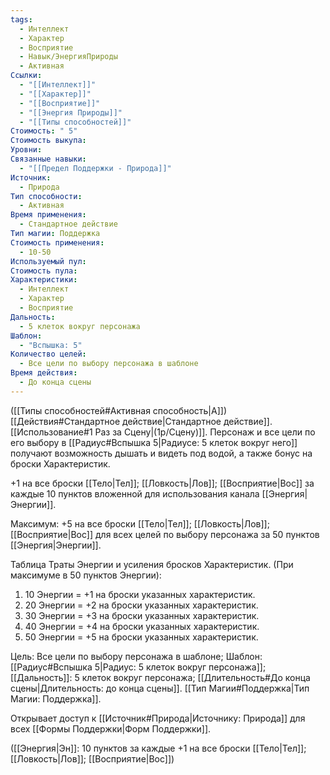 ```yaml
---
tags:
  - Интеллект
  - Характер
  - Восприятие
  - Навык/ЭнергияПрироды
  - Активная
Ссылки:
  - "[[Интеллект]]"
  - "[[Характер]]"
  - "[[Восприятие]]"
  - "[[Энергия Природы]]"
  - "[[Типы способностей]]"
Стоимость: " 5"
Стоимость выкупа: 
Уровни: 
Связанные навыки:
  - "[[Предел Поддержки - Природа]]"
Источник:
  - Природа
Тип способности:
  - Активная
Время применения:
  - Стандартное действие
Тип магии: Поддержка
Стоимость применения:
  - 10-50
Используемый пул: 
Стоимость пула: 
Характеристики:
  - Интеллект
  - Характер
  - Восприятие
Дальность:
  - 5 клеток вокруг персонажа
Шаблон:
  - "Вспышка: 5"
Количество целей:
  - Все цели по выбору персонажа в шаблоне
Время действия:
  - До конца сцены
---
```

([[Типы способностей#Активная способность|А]]) [[Действия#Стандартное действие|Стандартное действие]]. [[Использование#1 Раз за Сцену|(1р/Сцену)]]. Персонаж и все цели по его выбору в [[Радиус#Вспышка 5|Радиусе: 5 клеток вокруг него]] получают возможность дышать и видеть под водой, а также бонус на броски Характеристик.

+1 на все броски [[Тело|Тел]]; [[Ловкость|Лов]]; [[Восприятие|Вос]] за каждые 10 пунктов вложенной для использования канала [[Энергия|Энергии]]. 
 
Максимум: +5 на все броски [[Тело|Тел]]; [[Ловкость|Лов]]; [[Восприятие|Вос]] для всех целей по выбору персонажа за 50 пунктов [[Энергия|Энергии]].

Таблица Траты Энергии и усиления бросков Характеристик.
(При максимуме в 50 пунктов Энергии):

1. 10 Энергии = +1 на броски указанных характеристик.
2. 20 Энергии = +2 на броски указанных характеристик.
3. 30 Энергии = +3 на броски указанных характеристик.
4. 40 Энергии = +4 на броски указанных характеристик.
5. 50 Энергии = +5 на броски указанных характеристик.

Цель: Все цели по выбору персонажа в шаблоне; Шаблон: [[Радиус#Вспышка 5|Радиус: 5 клеток вокруг персонажа]]; [[Дальность]]: 5 клеток вокруг персонажа; [[Длительность#До конца сцены|Длительность: до конца сцены]]. [[Тип Магии#Поддержка|Тип Магии: Поддержка]].

Открывает доступ к [[Источник#Природа|Источнику: Природа]] для всех [[Формы Поддержки|Форм Поддержки]]. 

([[Энергия|Эн]]: 10 пунктов за каждые +1 на все броски [[Тело|Тел]]; [[Ловкость|Лов]]; [[Восприятие|Вос]])